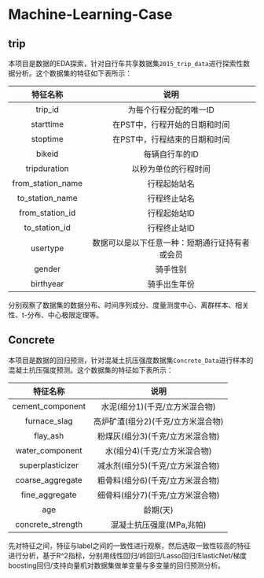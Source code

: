 # Machine-Learning-Case
## trip
本项目是数据的EDA探索，针对自行车共享数据集`2015_trip_data`进行探索性数据分析。这个数据集的特征如下表所示：

特征名称  | 说明|
| :------------: |:---------------:|
trip_id  | 为每个行程分配的唯一ID |
starttime  | 在PST中，行程开始的日期和时间 |
stoptime  | 在PST中，行程结束的日期和时间 |
bikeid  | 每辆自行车的ID |
tripduration  | 以秒为单位的行程时间 |
from_station_name  | 行程起始站名 |
to_station_name  | 行程终止站名 |
from_station_id  | 行程起始站ID |
to_station_id  | 行程终止站ID |
usertype  | 数据可以是以下任意一种：短期通行证持有者或会员 |
gender  | 骑手性别 |
birthyear  | 骑手出生年份 |

分别观察了数据集的数据分布、时间序列成分、度量测度中心、离群样本、相关性、t-分布、中心极限定理等。
## Concrete
本项目是数据的回归预测，针对混凝土抗压强度数据集`Concrete_Data`进行样本的混凝土抗压强度预测。这个数据集的特征如下表所示：

特征名称  | 说明|
| :------------: |:---------------:|
cement_component  | 水泥(组分1)(千克/立方米混合物) |
furnace_slag  | 高炉矿渣(组分2)(千克/立方米混合物) |
flay_ash  | 粉煤灰(组分3)(千克/立方米混合物) |
water_component  | 水(组分4)(千克/立方米混合物) |
superplasticizer  | 减水剂(组分5)(千克/立方米混合物) |
coarse_aggregate  | 粗骨料(组分6)(千克/立方米混合物) |
fine_aggregate  | 细骨料(组分7)(千克/立方米混合物) |
age  | 龄期(天) |
concrete_strength  | 混凝土抗压强度(MPa,兆帕) |

先对特征之间，特征与label之间的一致性进行观察，然后选取一致性较高的特征进行分析，基于R^2指标，分别用线性回归/岭回归/Lasso回归/ElasticNet/梯度boosting回归/支持向量机对数据集做单变量与多变量的回归预测分析。
